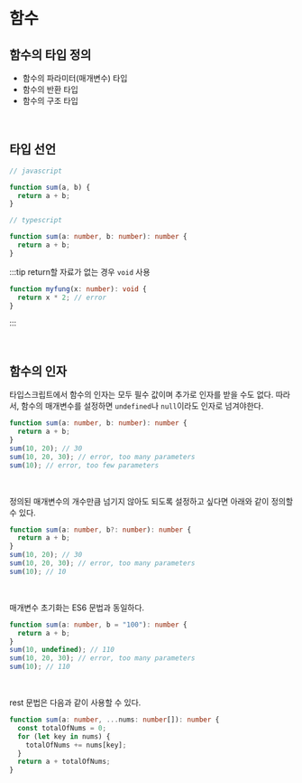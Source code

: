 # 함수

## 함수의 타입 정의

- 함수의 파라미터(매개변수) 타입
- 함수의 반환 타입
- 함수의 구조 타입

<br />

## 타입 선언

```javascript
// javascript

function sum(a, b) {
  return a + b;
}
```

```typescript
// typescript

function sum(a: number, b: number): number {
  return a + b;
}
```

:::tip
return할 자료가 없는 경우 `void` 사용

```typescript
function myfung(x: number): void {
  return x * 2; // error
}
```

:::

<br />

## 함수의 인자

타입스크립트에서 함수의 인자는 모두 필수 값이며 추가로 인자를 받을 수도 없다. 따라서, 함수의 매개변수를 설정하면 `undefined`나 `null`이라도 인자로 넘겨야한다.

```typescript
function sum(a: number, b: number): number {
  return a + b;
}
sum(10, 20); // 30
sum(10, 20, 30); // error, too many parameters
sum(10); // error, too few parameters
```

<br />

정의된 매개변수의 개수만큼 넘기지 않아도 되도록 설정하고 싶다면 아래와 같이 정의할 수 있다.

```typescript
function sum(a: number, b?: number): number {
  return a + b;
}
sum(10, 20); // 30
sum(10, 20, 30); // error, too many parameters
sum(10); // 10
```

<br />

매개변수 초기화는 ES6 문법과 동일하다.

```typescript
function sum(a: number, b = "100"): number {
  return a + b;
}
sum(10, undefined); // 110
sum(10, 20, 30); // error, too many parameters
sum(10); // 110
```

<br />

rest 문법은 다음과 같이 사용할 수 있다.

```typescript
function sum(a: number, ...nums: number[]): number {
  const totalOfNums = 0;
  for (let key in nums) {
    totalOfNums += nums[key];
  }
  return a + totalOfNums;
}
```
